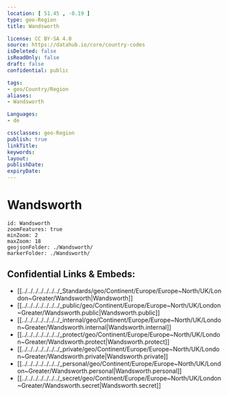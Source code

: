 ```yaml
---
location: [ 51.45 , -0.19 ] 
type: geo-Region
title: Wandsworth

license: CC BY-SA 4.0
source: https://datahub.io/core/country-codes
isDeleted: false
isReadOnly: false
draft: false
confidential: public

tags:
- geo/Country/Region
aliases:
- Wandsworth

Languages:
- de

cssclasses: geo-Region
publish: true
linkTitle: 
keywords: 
layout: 
publishDate: 
expiryDate: 
---
```


# Wandsworth

```leaflet
id: Wandsworth
zoomFeatures: true 
minZoom: 2 
maxZoom: 18
geojsonFolder: ./Wandsworth/
markerFolder: ./Wandsworth/
```


## Confidential Links & Embeds: 
- [[../../../../../../../_Standards/geo/Continent/Europe/Europe~North/UK/London~Greater/Wandsworth|Wandsworth]] 
- [[../../../../../../../_public/geo/Continent/Europe/Europe~North/UK/London~Greater/Wandsworth.public|Wandsworth.public]] 
- [[../../../../../../../_internal/geo/Continent/Europe/Europe~North/UK/London~Greater/Wandsworth.internal|Wandsworth.internal]] 
- [[../../../../../../../_protect/geo/Continent/Europe/Europe~North/UK/London~Greater/Wandsworth.protect|Wandsworth.protect]] 
- [[../../../../../../../_private/geo/Continent/Europe/Europe~North/UK/London~Greater/Wandsworth.private|Wandsworth.private]] 
- [[../../../../../../../_personal/geo/Continent/Europe/Europe~North/UK/London~Greater/Wandsworth.personal|Wandsworth.personal]] 
- [[../../../../../../../_secret/geo/Continent/Europe/Europe~North/UK/London~Greater/Wandsworth.secret|Wandsworth.secret]] 

